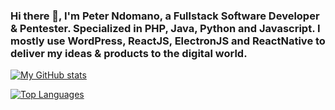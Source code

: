 ### Hi there 👋, I'm Peter Ndomano, a Fullstack Software Developer & Pentester. Specialized in PHP, Java, Python and Javascript. I mostly use WordPress, ReactJS, ElectronJS and ReactNative to deliver my ideas & products to the digital world.

[![My GitHub stats](https://github-readme-stats.vercel.app/api?username=PeterNdomano&count_private=true)](https://github.com/PeterNdomano/github-readme-stats)

[![Top Languages](https://github-readme-stats.vercel.app/api/top-langs/?username=PeterNdomano&langs_count=10)](https://github.com/anuraghazra/github-readme-stats)





